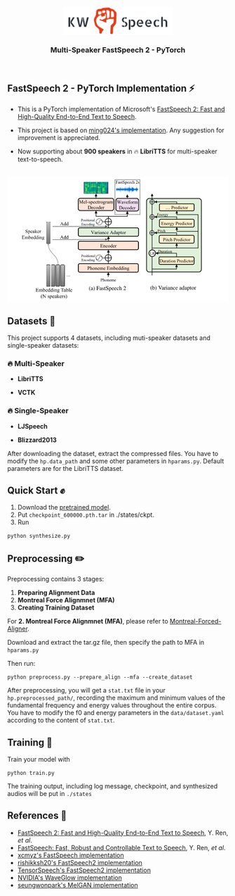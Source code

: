 <p align="center">
    <br>
    <img src="https://raw.githubusercontent.com/ga642381/ga642381.github.io/main/assets/KW_Speech_logo.png" width="250"/>
    <br>
</p>
<p>
  <h3 align="center">
  Multi-Speaker FastSpeech 2 - PyTorch
  </h3>
</p>

</br>

## FastSpeech 2 - PyTorch Implementation :zap:

* This is a PyTorch implementation of Microsoft's [FastSpeech 2: Fast and High-Quality End-to-End Text to Speech](https://arxiv.org/abs/2006.04558). 

* This project is based on [ming024's implementation](https://github.com/ming024/FastSpeech2). Any suggestion for improvement is appreciated.

* Now supporting about **900 speakers** in :fire: **LibriTTS** for multi-speaker text-to-speech.

<p align="center">
    <br>
    <img src="https://raw.githubusercontent.com/ga642381/ga642381.github.io/main/assets/FastSpeech2.png" width="700"/>
    <br>
</p>

## Datasets :elephant:
This project supports 4 datasets, including muti-speaker datasets and single-speaker datasets:

### :fire: Multi-Speaker
- **LibriTTS**

- **VCTK**

### :fire: Single-Speaker
- **LJSpeech**

- **Blizzard2013**

After downloading the dataset, extract the compressed files. You have to modify the ``hp.data_path`` and some other parameters in ``hparams.py``. Default parameters are for the LibriTTS dataset.

## Quick Start :fist:
1. Download the [pretrained model](https://drive.google.com/file/d/1DLzUiUPXzEXIuHB1B4JeSWv3sbm96GMR/view).
2. Put ``checkpoint_600000.pth.tar`` in ./states/ckpt.
3. Run
```
python synthesize.py
```

## Preprocessing :pencil2:
Preprocessing contains 3 stages:
1. **Preparing Alignment Data**
2. **Montreal Force Alignmnet (MFA)**
3. **Creating Training Dataset**

For **2. Montreal Force Alignmnet (MFA)**, please refer to [Montreal-Forced-Aligner](https://github.com/MontrealCorpusTools/Montreal-Forced-Aligner/releases).

Download and extract the tar.gz file, then specify the path to MFA in ``hparams.py``

Then run:

```
python preprocess.py --prepare_align --mfa --create_dataset
```

After preprocessing, you will get a ``stat.txt`` file in your ``hp.preprocessed_path/``, recording the maximum and minimum values of the fundamental frequency and energy values throughout the entire corpus. You have to modify the f0 and energy parameters in the ``data/dataset.yaml`` according to the content of ``stat.txt``.

## Training :snake:

Train your model with
```
python train.py
```
The training output, including log message, checkpoint, and synthesized audios will be put in ``./states``

## References :notebook_with_decorative_cover:
- [FastSpeech 2: Fast and High-Quality End-to-End Text to Speech](https://arxiv.org/abs/2006.04558), Y. Ren, *et al*.
- [FastSpeech: Fast, Robust and Controllable Text to Speech](https://arxiv.org/abs/1905.09263), Y. Ren, *et al*.
- [xcmyz's FastSpeech implementation](https://github.com/xcmyz/FastSpeech)
- [rishikksh20's FastSpeech2 implementation](https://github.com/rishikksh20/FastSpeech2)
- [TensorSpeech's FastSpeech2 implementation](https://github.com/TensorSpeech/TensorflowTTS)
- [NVIDIA's WaveGlow implementation](https://github.com/NVIDIA/waveglow)
- [seungwonpark's MelGAN implementation](https://github.com/seungwonpark/melgan)
